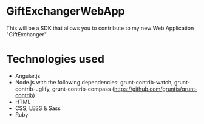 # GiftExchangerWebApp

This will be a SDK that allows you to contribute to my new Web Application "GiftExchanger".

# Technologies used
- Angular.js
- Node.js with the following dependencies: grunt-contrib-watch, grunt-contrib-uglify, grunt-contrib-compass (https://github.com/gruntjs/grunt-contrib)
- HTML
- CSS, LESS & Sass
- Ruby

